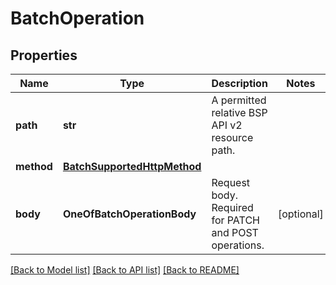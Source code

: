 # BatchOperation

## Properties
Name | Type | Description | Notes
------------ | ------------- | ------------- | -------------
**path** | **str** | A permitted relative BSP API v2 resource path. | 
**method** | [**BatchSupportedHttpMethod**](BatchSupportedHttpMethod.md) |  | 
**body** | **OneOfBatchOperationBody** | Request body. Required for PATCH and POST operations. | [optional] 

[[Back to Model list]](../README.md#documentation-for-models) [[Back to API list]](../README.md#documentation-for-api-endpoints) [[Back to README]](../README.md)

